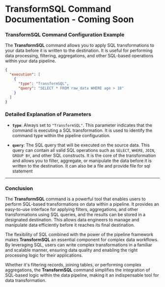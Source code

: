 # TransformSQL Command Documentation - Coming Soon

### **TransformSQL Command Configuration Example**

The **TransformSQL** command allows you to apply SQL transformations to your data before it is written to the destination. It is useful for performing data processing, filtering, aggregations, and other SQL-based operations within your data pipeline.

```json
{
  "execution": [
    {
      "type": "TransformSQL",
      "query": "SELECT * FROM raw_data WHERE age > 18"
    }
  ]
}

```

### **Detailed Explanation of Parameters**

- **`type`**: Always set to `"TransformSQL"`. This parameter indicates that the command is executing a SQL transformation. It is used to identify the command type within the pipeline configuration.

- **`query`**: The SQL query that will be executed on the source data. This query can contain all valid SQL operations such as `SELECT`, `WHERE`, `JOIN`, `GROUP BY`, and other SQL constructs. It is the core of the transformation and allows you to filter, aggregate, or manipulate the data before it is written to the destination. It can also be a file and provide file for sql statement

---

### **Conclusion**

The **TransformSQL** command is a powerful tool that enables users to perform SQL-based transformations on data within a pipeline. It provides an easy-to-use interface for applying filters, aggregations, and other transformations using SQL queries, and the results can be stored in a designated destination. This allows data engineers to manage and manipulate data efficiently before it reaches its final destination.

The flexibility of SQL combined with the power of the pipeline framework makes **TransformSQL** an essential component for complex data workflows. By leveraging SQL, users can write complex transformations in a familiar and scalable manner, ensuring data quality and enabling the right processing logic for their applications.

Whether it's filtering records, joining tables, or performing complex aggregations, the **TransformSQL** command simplifies the integration of SQL-based logic within the data pipeline, making it an indispensable tool for data transformation.
